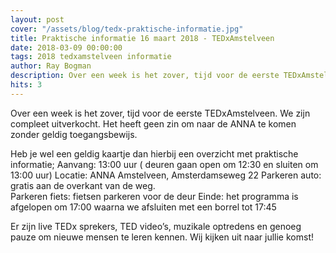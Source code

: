 ```yaml
---
layout: post
cover: "/assets/blog/tedx-praktische-informatie.jpg"
title: Praktische informatie 16 maart 2018 - TEDxAmstelveen
date: 2018-03-09 00:00:00
tags: 2018 tedxamstelveen informatie
author: Ray Bogman
description: Over een week is het zover, tijd voor de eerste TEDxAmstelveen. We zijn compleet uitverkocht. Het heeft geen zin om naar de ANNA te komen zonder geldig toegangsbewijs.
hits: 3
---
```


Over een week is het zover, tijd voor de eerste TEDxAmstelveen. We zijn compleet uitverkocht. Het heeft geen zin om naar de ANNA te komen zonder geldig toegangsbewijs.

Heb je wel een geldig kaartje dan hierbij een overzicht met praktische informatie;
Aanvang: 13:00 uur ( deuren gaan open om 12:30 en sluiten om 13:00 uur)
Locatie: ANNA Amstelveen, Amsterdamseweg 22
Parkeren auto: gratis aan de overkant van de weg.  
Parkeren fiets: fietsen parkeren voor de deur
Einde: het programma is afgelopen om 17:00 waarna we afsluiten met een borrel tot 17:45

Er zijn live TEDx sprekers, TED video’s, muzikale optredens en genoeg pauze om nieuwe mensen te leren kennen. Wij kijken uit naar jullie komst!
